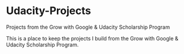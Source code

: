 # Udacity-Projects
Projects from the Grow with Google &amp; Udacity Scholarship Program

This is a place to keep the projects I build from the Grow with Google &amp; Udacity Scholarship Program.

